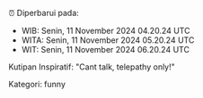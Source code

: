⏰ Diperbarui pada:
- WIB: Senin, 11 November 2024 04.20.24 UTC
- WITA: Senin, 11 November 2024 05.20.24 UTC
- WIT: Senin, 11 November 2024 06.20.24 UTC

Kutipan Inspiratif:
"Cant talk, telepathy only!"


Kategori: funny

